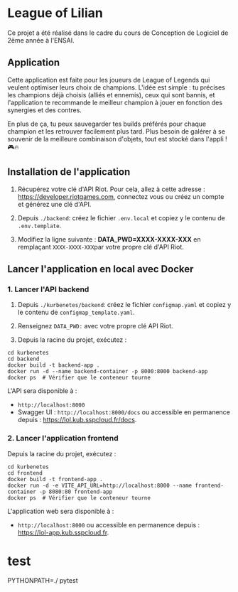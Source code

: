 # League of Lilian

Ce projet a été réalisé dans le cadre du cours de Conception de Logiciel de 2ème année à l'ENSAI.

## Application

Cette application est faite pour les joueurs de League of Legends qui veulent optimiser leurs choix de champions. L'idée est simple : tu précises les champions déjà choisis (alliés et ennemis), ceux qui sont bannis, et l'application te recommande le meilleur champion à jouer en fonction des synergies et des contres.

En plus de ça, tu peux sauvegarder tes builds préférés pour chaque champion et les retrouver facilement plus tard. Plus besoin de galérer à se souvenir de la meilleure combinaison d'objets, tout est stocké dans l'appli ! 🎮🔥

## Installation de l'application

1. Récupérez votre clé d'API Riot. Pour cela, allez à cette adresse : https://developer.riotgames.com, connectez vous ou créez un compte et générez une clé d'API.

2. Depuis ```./backend```: créez le fichier ```.env.local``` et copiez y le contenu de ```.env.template```.

3. Modifiez la ligne suivante : **DATA_PWD=XXXX-XXXX-XXX** en remplaçant ```XXXX-XXXX-XXX```par votre propre clé d'API Riot.

## Lancer l'application en local avec Docker

### 1. Lancer l'API backend

1. Depuis ```./kurbenetes/backend```: créez le fichier ```configmap.yaml``` et copiez y le contenu de ```configmap_template.yaml```.

2. Renseignez ```DATA_PWD:``` avec votre propre clé API Riot.

3. Depuis la racine du projet, exécutez : 

```
cd kurbenetes
cd backend
docker build -t backend-app .
docker run -d --name backend-container -p 8000:8000 backend-app
docker ps  # Vérifier que le conteneur tourne
```

L'API sera disponible à :

- ```http://localhost:8000```
- Swagger UI : ```http://localhost:8000/docs``` ou accessible en permanence depuis : https://lol.kub.sspcloud.fr/docs.

### 2. Lancer l'application frontend

Depuis la racine du projet, exécutez : 

```
cd kurbenetes
cd frontend
docker build -t frontend-app .
docker run -d -e VITE_API_URL=http://localhost:8000 --name frontend-container -p 8080:80 frontend-app
docker ps  # Vérifier que le conteneur tourne
```

L'application web sera disponible à :

- ```http://localhost:8000``` ou accessible en permanence depuis : https://lol-app.kub.sspcloud.fr.

# test 
PYTHONPATH=./ pytest
